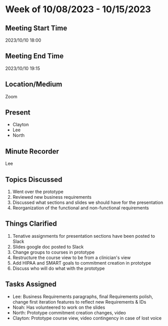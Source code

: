 # Week of 10/08/2023 - 10/15/2023

## Meeting Start Time

2023/10/10 18:00

## Meeting End Time

2023/10/10 19:15

## Location/Medium

Zoom

## Present

- Clayton
- Lee
- North

## Minute Recorder

Lee

## Topics Discussed

1. Went over the prototype
2. Reviewed new business requirements
3. Discussed what sections and slides we should have for the presentation
4. Reorganization of the functional and non-functional requirements

## Things Clarified
 
1. Tenative assignments for presentation sections have been posted to Slack
2. Slides google doc posted to Slack
3. Change groups to courses in prototype
4. Restructure the course view to be from a clinician's view
5. Add HIPAA and SMART goals to commitment creation in prototype
6. Discuss who will do what with the prototype

## Tasks Assigned
- Lee: Business Requirements paragraphs, final Requirements polish, change first iteration features to reflect new Requirements & IDs
- Noah: Has volunteered to work on the slides
- North: Prototype commitment creation changes, video
- Clayton: Prototype course view, video contingency in case of lost voice


